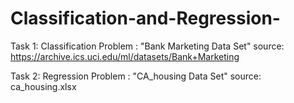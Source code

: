 # Classification-and-Regression-
Task 1: Classification Problem : "Bank Marketing Data Set"  source: https://archive.ics.uci.edu/ml/datasets/Bank+Marketing


Task 2: Regression Problem : "CA_housing Data Set" source: ca_housing.xlsx
